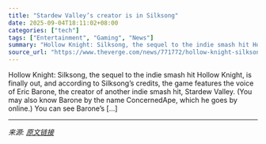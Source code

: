 ```yaml
---
title: "Stardew Valley’s creator is in Silksong"
date: 2025-09-04T18:11:02+08:00
categories: ["tech"]
tags: ["Entertainment", "Gaming", "News"]
summary: "Hollow Knight: Silksong, the sequel to the indie smash hit Hollow Knight, is finally out, and according to Silksong’s credits, the game features the voice of Eric Barone, the creator of another indie "
source_url: "https://www.theverge.com/news/771772/hollow-knight-silksong-stardew-valley-eric-barone-concernedape"
---
```


Hollow Knight: Silksong, the sequel to the indie smash hit Hollow Knight, is finally out, and according to Silksong’s credits, the game features the voice of Eric Barone, the creator of another indie smash hit, Stardew Valley. (You may also know Barone by the name ConcernedApe, which he goes by online.) You can see Barone’s [&#8230;]

---

*来源: [原文链接](https://www.theverge.com/news/771772/hollow-knight-silksong-stardew-valley-eric-barone-concernedape)*
